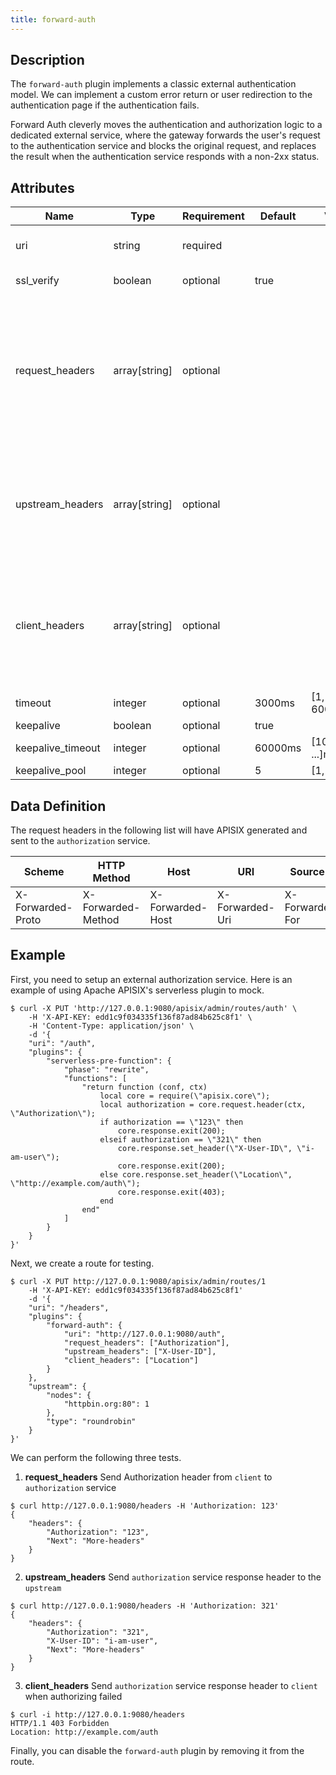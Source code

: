 ```yaml
---
title: forward-auth
---
```


<!--
#
# Licensed to the Apache Software Foundation (ASF) under one or more
# contributor license agreements.  See the NOTICE file distributed with
# this work for additional information regarding copyright ownership.
# The ASF licenses this file to You under the Apache License, Version 2.0
# (the "License"); you may not use this file except in compliance with
# the License.  You may obtain a copy of the License at
#
#     http://www.apache.org/licenses/LICENSE-2.0
#
# Unless required by applicable law or agreed to in writing, software
# distributed under the License is distributed on an "AS IS" BASIS,
# WITHOUT WARRANTIES OR CONDITIONS OF ANY KIND, either express or implied.
# See the License for the specific language governing permissions and
# limitations under the License.
#
-->

## Description

The `forward-auth` plugin implements a classic external authentication model. We can implement a custom error return or user redirection to the authentication page if the authentication fails.

Forward Auth cleverly moves the authentication and authorization logic to a dedicated external service, where the gateway forwards the user's request to the authentication service and blocks the original request, and replaces the result when the authentication service responds with a non-2xx status.

## Attributes

| Name | Type | Requirement | Default | Valid | Description |
| -- | -- | -- | -- | -- | -- |
| uri | string | required |  |  | Authorization service uri (eg. https://localhost/auth) |
| ssl_verify | boolean | optional | true |   | Whether to verify the certificate |
| request_headers | array[string] | optional |  |  | `client` request header that will be sent to the `authorization` service. When it is not set, no `client` request headers are sent to the `authorization` service, except for those provided by APISIX (X-Forwarded-XXX). |
| upstream_headers | array[string] | optional |  |  | `authorization` service response header that will be sent to the `upstream`. When it is not set, will not forward the `authorization` service response header to the `upstream`. |
| client_headers | array[string] | optional |  |  | `authorization` response header that will be sent to the `client` when authorize failure. When it is not set, will not forward the `authorization` service response header to the `client`. |
| timeout | integer | optional | 3000ms | [1, 60000]ms | Authorization service HTTP call timeout |
| keepalive | boolean | optional | true |  | HTTP keepalive |
| keepalive_timeout | integer | optional | 60000ms | [1000, ...]ms | keepalive idle timeout |
| keepalive_pool | integer | optional | 5 | [1, ...]ms | Connection pool limit |

## Data Definition

The request headers in the following list will have APISIX generated and sent to the `authorization` service.

| Scheme | HTTP Method | Host | URI | Source IP |
| -- | -- | -- | -- | -- |
| X-Forwarded-Proto | X-Forwarded-Method | X-Forwarded-Host | X-Forwarded-Uri | X-Forwarded-For |

## Example

First, you need to setup an external authorization service. Here is an example of using Apache APISIX's serverless plugin to mock.

```shell
$ curl -X PUT 'http://127.0.0.1:9080/apisix/admin/routes/auth' \
    -H 'X-API-KEY: edd1c9f034335f136f87ad84b625c8f1' \
    -H 'Content-Type: application/json' \
    -d '{
    "uri": "/auth",
    "plugins": {
        "serverless-pre-function": {
            "phase": "rewrite",
            "functions": [
                "return function (conf, ctx)
                    local core = require(\"apisix.core\");
                    local authorization = core.request.header(ctx, \"Authorization\");
                    if authorization == \"123\" then
                        core.response.exit(200);
                    elseif authorization == \"321\" then
                        core.response.set_header(\"X-User-ID\", \"i-am-user\");
                        core.response.exit(200);
                    else core.response.set_header(\"Location\", \"http://example.com/auth\");
                        core.response.exit(403);
                    end
                end"
            ]
        }
    }
}'
```

Next, we create a route for testing.

```shell
$ curl -X PUT http://127.0.0.1:9080/apisix/admin/routes/1
    -H 'X-API-KEY: edd1c9f034335f136f87ad84b625c8f1'
    -d '{
    "uri": "/headers",
    "plugins": {
        "forward-auth": {
            "uri": "http://127.0.0.1:9080/auth",
            "request_headers": ["Authorization"],
            "upstream_headers": ["X-User-ID"],
            "client_headers": ["Location"]
        }
    },
    "upstream": {
        "nodes": {
            "httpbin.org:80": 1
        },
        "type": "roundrobin"
    }
}'
```

We can perform the following three tests.

1. **request_headers** Send Authorization header from `client` to `authorization` service

```shell
$ curl http://127.0.0.1:9080/headers -H 'Authorization: 123'
{
    "headers": {
        "Authorization": "123",
        "Next": "More-headers"
    }
}
```

2. **upstream_headers** Send `authorization` service response header to the `upstream`

```shell
$ curl http://127.0.0.1:9080/headers -H 'Authorization: 321'
{
    "headers": {
        "Authorization": "321",
        "X-User-ID": "i-am-user",
        "Next": "More-headers"
    }
}
```

3. **client_headers** Send `authorization` service response header to `client` when authorizing failed

```shell
$ curl -i http://127.0.0.1:9080/headers
HTTP/1.1 403 Forbidden
Location: http://example.com/auth
```

Finally, you can disable the `forward-auth` plugin by removing it from the route.

